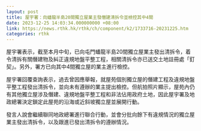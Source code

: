 ```yaml
---
layout: post
title: 屋宇署：向蟠龍半島20間獨立屋業主發僭建清拆令並檢控其中4間
date: 2023-12-25 14:03:34.000000000 +08:00
link: https://news.rthk.hk/rthk/ch/component/k2/1733716-20231225.htm
categories: rthk
---
```


屋宇署表示，截至本月中旬，已向屯門蟠龍半島20間獨立屋業主發出清拆令，着令清拆有關僭建物及糾正違規地盤平整工程，相關清拆令亦已送交土地註冊處「釘契」。另外，署方已向其中4間獨立屋的業主進行檢控。

屋宇署回覆查詢表示，過去曾因應舉報，就屋苑個別獨立屋的僭建工程及違規地盤平整工程發出清拆令，並向未有遵辦的業主提出檢控。但航拍照片顯示，屋苑內仍有其他獨立屋涉及僭建、違規地盤平整工程和非法佔用政府土地，因此屋宇署及地政總署決定鎖定此屋苑的沿海或近斜坡獨立屋並展開行動。

發言人說會繼續聯同地政總署進行聯合行動，並會分批向餘下有違規情況的獨立屋業主發出清拆令，以及跟進已發出清拆令的遵辦情況。
